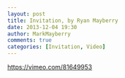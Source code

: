 ```yaml
---
layout: post
title: Invitation, by Ryan Mayberry
date: 2013-12-04 19:30
author: MarkMayberry
comments: true
categories: [Invitation, Video]
---
```

https://vimeo.com/81649953
